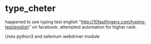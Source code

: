 # type_cheter
happened to see typing test english "http://10fastfingers.com/typing-test/english" on facebook. 
attempted automation for higher rank.

Uses python3 and selenium webdriver module
